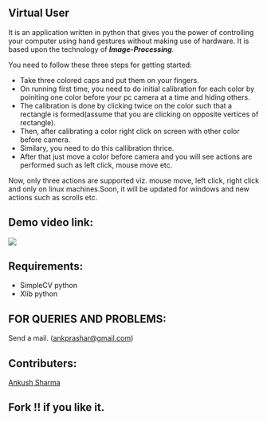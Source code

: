 Virtual User
------------

It is an application written in python that gives you the power of controlling your computer using hand gestures without making use of hardware. It is based upon the technology of ***Image-Processing***.

You need to follow these three steps for getting started:
- Take three colored caps and put them on your fingers.
- On running first time, you need to do initial calibration for each color by poiniting one color before your pc camera at a time and hiding others.
- The calibration is done by clicking twice on the color such that a rectangle is formed(assume that you are clicking on opposite vertices of rectangle).
- Then, after calibrating a color right click on screen with other color before camera.
- Similary, you need to do this callibration thrice.
- After that just move a color before camera and you will see actions are performed such as left click, mouse move etc.

Now, only three actions are supported viz. mouse move, left click, right click and only on linux machines.Soon, it will be updated for windows and new actions such as scrolls etc.

Demo video link:
----------------
[![](http://img.youtube.com/vi/Fc3KyU1DVf0/0.jpg)](https://www.youtube.com/watch?v=Fc3KyU1DVf0&feature=youtu.be)

Requirements:
-------------
- SimpleCV python 
- Xlib python

FOR QUERIES AND PROBLEMS:
-------------------------
Send a mail. (ankprashar@gmail.com)

Contributers:
--------------
[Ankush Sharma](https://github.com/black_perl)

Fork !! if you like it.
----------------------


